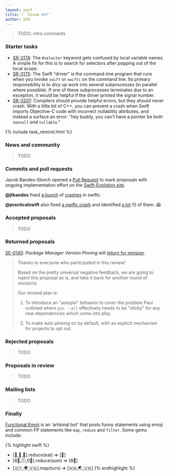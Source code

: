 ```yaml
---
layout: post
title: ! 'Issue #47'
author: btb
---
```


> TODO: intro comments

<!--excerpt-->

### Starter tasks

- [SR-3174](https://bugs.swift.org/browse/SR-3174): The `#selector` keyword gets confused by local variable names. A simple fix for this is to search for selectors after popping out of the local scope.
- [SR-3175](https://bugs.swift.org/browse/SR-3175): The Swift "driver" is the command-line program that runs when you invoke `swift` or `swiftc` on the command line. Its primary responsibility is to divy up work into several subprocesses (in parallel where possible). If one of these subprocesses terminates due to an exception, it would be helpful if the driver printed the signal number.
- [SR-3207](https://bugs.swift.org/browse/SR-3207): Compilers should provide helpful errors, but they should never crash. With a little bit of C++, you can prevent a crash when Swift imports Objective-C code with incorrect nullability attributes, and instead a surface an error: "hey buddy, you can't have a pointer be both `nonnull` *and* `nullable`."

{% include task_remind.html %}

### News and community

> TODO

### Commits and pull requests

Jacob Bandes-Storch opened a [Pull Request](https://github.com/apple/swift-evolution/pull/558) to mark proposals with ongoing implementation effort on the [Swift-Evolution site](http://apple.github.io/swift-evolution/).

**@jtbandes** fixed [a bunch](https://github.com/apple/swift/pull/5763) of [crashes](https://github.com/apple/swift/pull/5751) in swiftc.

**@practicalswift** also fixed [a swiftc crash](https://github.com/apple/swift/pull/5760) and identified [a lot](https://github.com/apple/swift/pulls?utf8=✓&q=is%3Apr%20is%3Aclosed%20is%3Amerged%20author%3Apracticalswift%20swiftc%20) (!) of them. 😱

### Accepted proposals

> TODO

### Returned proposals

[SE-0145](https://github.com/apple/swift-evolution/blob/master/proposals/0145-package-manager-version-pinning.md): *Package Manager Version Pinning* will [return for revision](https://lists.swift.org/pipermail/swift-evolution/Week-of-Mon-20161107/028758.html).

> Thanks to everyone who participated in this review!
> 
> Based on the pretty universal negative feedback, we are going to reject this proposal as is, and take it back for another round of revisions.
> 
> Our revised plan is:
>
> 1. To introduce an "autopin" behavior to cover the problem Paul outlined where `pin --all` effectively needs to be "sticky" for any new dependencies which come into play.
>
> 2. To make auto pinning on by default, with an explicit mechanism for projects to opt out.

### Rejected proposals

> TODO

### Proposals in review

> TODO

### Mailing lists

> TODO

### Finally

[Functional Emoji](https://twitter.com/functionalemoji) is an 'artisinal bot' that posts funny statements using emoji and common FP statements like `map`, `reduce` and `filter`. Some gems include:

{% highlight swift %}
- [🍻,🍈,🍯].reduce(eat) => [💩]
- [6⃣,🕔,0⃣].reduce(sum) => [8⃣]
- [🇬🇹,🌍,🇻🇳].map(turn) => [🇭🇳,🌏,🇻🇳]
{% endhighlight %}
